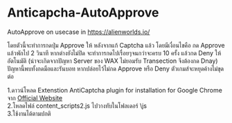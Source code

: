 # Anticapcha-AutoApprove
AutoApprove on usecase in https://alienworlds.io/

โดยตัวนี้จะทำการกดปุ่ม Approve ให้ หลังจากแก้ Captcha แล้ว โดยมีเงื่อนไขคือ กด Approve แล้วพักไป 2 วินาที หากต่างยังไม่ปิด จะทำการกดไปเรื่อยๆจนกว่าจะครบ 10 ครั้ง แล้วกด Deny ให้อัตโนมัติ (น่าจะเกิดจากปัญหา Server ของ WAX ไม่ยอมรับ Transection จึงต้องกด Dnay) ปัญหานี้พบทั้งกดมือและรันบอท หากปล่อยไว้ไม่กด Approve หรือ Deny ตัวเกมส์จะหยุดค้างไม่ขุดต่อ

1.ดาวน์โหลด Extenstion AntiCaptcha plugin for installation for Google Chrome จาก <a href="https://antcpt.com/eng/download/google-chrome-options/manual-zip.html">Official Website</a><br>
2.โหลดไฟล์ content_scripts2.js ไปวางทับในโฟลเดอร์ \js<br>
3.ใช้งานได้ตามปกติ
